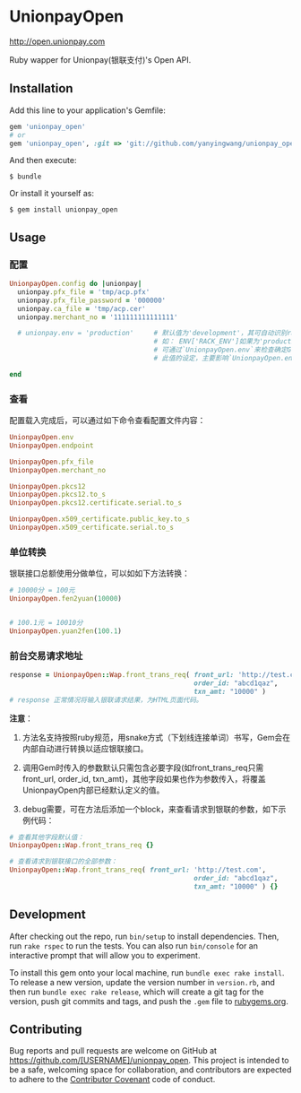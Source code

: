 # UnionpayOpen
http://open.unionpay.com

Ruby wapper for Unionpay(银联支付)'s Open API.


## Installation

Add this line to your application's Gemfile:

```ruby
gem 'unionpay_open'
# or
gem 'unionpay_open', :git => 'git://github.com/yanyingwang/unionpay_open.git'
```

And then execute:

	$ bundle

Or install it yourself as:

	$ gem install unionpay_open

## Usage


### 配置
```ruby
UnionpayOpen.config do |unionpay|
  unionpay.pfx_file = 'tmp/acp.pfx'
  unionpay.pfx_file_password = '000000'
  unionpay.ca_file = 'tmp/acp.cer'
  unionpay.merchant_no = '111111111111111'

  # unionpay.env = 'production'     # 默认值为'development'，其可自动识别rack环境。
                                    # 如： ENV['RACK_ENV']如果为'production'，此gem则会自动加载为production环境。
                                    # 可通过`UnionpayOpen.env`来检查确定Gem当前使用的环境。
                                    # 此值的设定，主要影响`UnionpayOpen.endpoint`的值，即请求的银联网关地址。

end

```


### 查看
配置载入完成后，可以通过如下命令查看配置文件内容：
```ruby
UnionpayOpen.env
UnionpayOpen.endpoint

UnionpayOpen.pfx_file
UnionpayOpen.merchant_no

UnionpayOpen.pkcs12
UnionpayOpen.pkcs12.to_s
UnionpayOpen.pkcs12.certificate.serial.to_s

UnionpayOpen.x509_certificate.public_key.to_s
UnionpayOpen.x509_certificate.serial.to_s
```

### 单位转换
银联接口总额使用分做单位，可以如如下方法转换：
```ruby
# 10000分 = 100元
UnionpayOpen.fen2yuan(10000)


# 100.1元 = 10010分
UnionpayOpen.yuan2fen(100.1)
```

### 前台交易请求地址

```ruby
response = UnionpayOpen::Wap.front_trans_req( front_url: 'http://test.com',
											  order_id: "abcd1qaz",
											  txn_amt: "10000" )
# response 正常情况将输入银联请求结果，为HTML页面代码。
```

**注意**：

1. 方法名支持按照ruby规范，用snake方式（下划线连接单词）书写，Gem会在内部自动进行转换以适应银联接口。

2. 调用Gem时传入的参数默认只需包含必要字段(如front_trans_req只需front_url, order_id, txn_amt)，其他字段如果也作为参数传入，将覆盖UnionpayOpen内部已经默认定义的值。

3. debug需要，可在方法后添加一个block，来查看请求到银联的参数，如下示例代码：

```ruby
# 查看其他字段默认值：
UnionpayOpen::Wap.front_trans_req {}

# 查看请求到银联接口的全部参数：
UnionpayOpen::Wap.front_trans_req( front_url: 'http://test.com',
											  order_id: "abcd1qaz",
											  txn_amt: "10000" ) {}
```


## Development

After checking out the repo, run `bin/setup` to install dependencies. Then, run `rake rspec` to run the tests. You can also run `bin/console` for an interactive prompt that will allow you to experiment.

To install this gem onto your local machine, run `bundle exec rake install`. To release a new version, update the version number in `version.rb`, and then run `bundle exec rake release`, which will create a git tag for the version, push git commits and tags, and push the `.gem` file to [rubygems.org](https://rubygems.org).

## Contributing

Bug reports and pull requests are welcome on GitHub at https://github.com/[USERNAME]/unionpay_open. This project is intended to be a safe, welcoming space for collaboration, and contributors are expected to adhere to the [Contributor Covenant](contributor-covenant.org) code of conduct.
